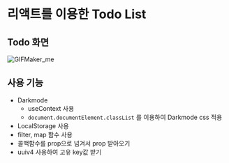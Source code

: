 # 리액트를 이용한 Todo List
## Todo 화면


![GIFMaker_me](https://github.com/asylee02/React-Todo/assets/87488288/b2da7124-e4d1-4d1c-af73-e57438789178)


## 사용 기능

- Darkmode
    - useContext 사용
    - `document.documentElement.classList` 를 이용하여 Darkmode css 적용
- LocalStorage 사용
- filter, map 함수 사용
- 콜백함수를 prop으로 넘겨서 prop 받아오기
- uuiv4 사용하여 고유 key값 받기

